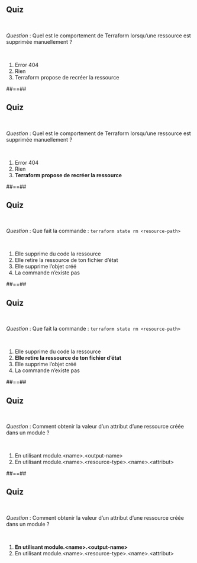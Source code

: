 <!-- .slide: class="exercice" -->

## Quiz

<br>

_Question_ : Quel est le comportement de Terraform lorsqu’une ressource est supprimée manuellement ?

<br>

1. Error 404
2. Rien
3. Terraform propose de recréer la ressource


##==##


<!-- .slide: class="exercice" -->

## Quiz

<br>

_Question_ : Quel est le comportement de Terraform lorsqu’une ressource est supprimée manuellement ?

<br>

1. Error 404
2. Rien
3. **Terraform propose de recréer la ressource**


##==##


<!-- .slide: class="exercice" -->

## Quiz

<br>

_Question_ : Que fait la commande : `terraform state rm <resource-path>`

<br>

1. Elle supprime du code la ressource
2. Elle retire la ressource de ton fichier d’état
3. Elle supprime l’objet créé
4. La commande n’existe pas


##==##


<!-- .slide: class="exercice" -->

## Quiz

<br>

_Question_ : Que fait la commande : `terraform state rm <resource-path>`

<br>

1. Elle supprime du code la ressource
2. **Elle retire la ressource de ton fichier d’état**
3. Elle supprime l’objet créé
4. La commande n’existe pas


##==##


<!-- .slide: class="exercice" -->

## Quiz

<br>

_Question_ : Comment obtenir la valeur d’un attribut d’une ressource créée dans un module ?

<br>

1. En utilisant module.\<name\>.\<output-name\>
2. En utilisant module.\<name\>.\<resource-type\>.\<name\>.\<attribut\>


##==##


<!-- .slide: class="exercice" -->

## Quiz

<br>

_Question_ : Comment obtenir la valeur d’un attribut d’une ressource créée dans un module ?

<br>

1. **En utilisant module.\<name\>.\<output-name\>**
2. En utilisant module.\<name\>.\<resource-type\>.\<name\>.\<attribut\>
